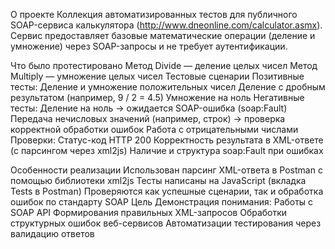 О проекте
Коллекция автоматизированных тестов для публичного SOAP-сервиса калькулятора (http://www.dneonline.com/calculator.asmx). Сервис предоставляет базовые математические операции (деление и умножение) через SOAP-запросы и не требует аутентификации.

Что было протестировано
Метод Divide — деление целых чисел
Метод Multiply — умножение целых чисел
Тестовые сценарии
Позитивные тесты:
Деление и умножение положительных чисел
Деление с дробным результатом (например, 9 / 2 = 4.5)
Умножение на ноль
Негативные тесты:
Деление на ноль → ожидается SOAP-ошибка (soap:Fault)
Передача нечисловых значений (например, строк) → проверка корректной обработки ошибок
Работа с отрицательными числами
Проверки:
Статус-код HTTP 200
Корректность результата в XML-ответе (с парсингом через xml2js)
Наличие и структура soap:Fault при ошибках

Особенности реализации
Использован парсинг XML-ответа в Postman с помощью библиотеки xml2js
Тесты написаны на JavaScript (вкладка Tests в Postman)
Проверяются как успешные сценарии, так и обработка ошибок по стандарту SOAP
Цель
Демонстрация понимания:
Работы с SOAP API
Формирования правильных XML-запросов
Обработки структурных ошибок веб-сервисов
Автоматизации тестирования через валидацию ответов
